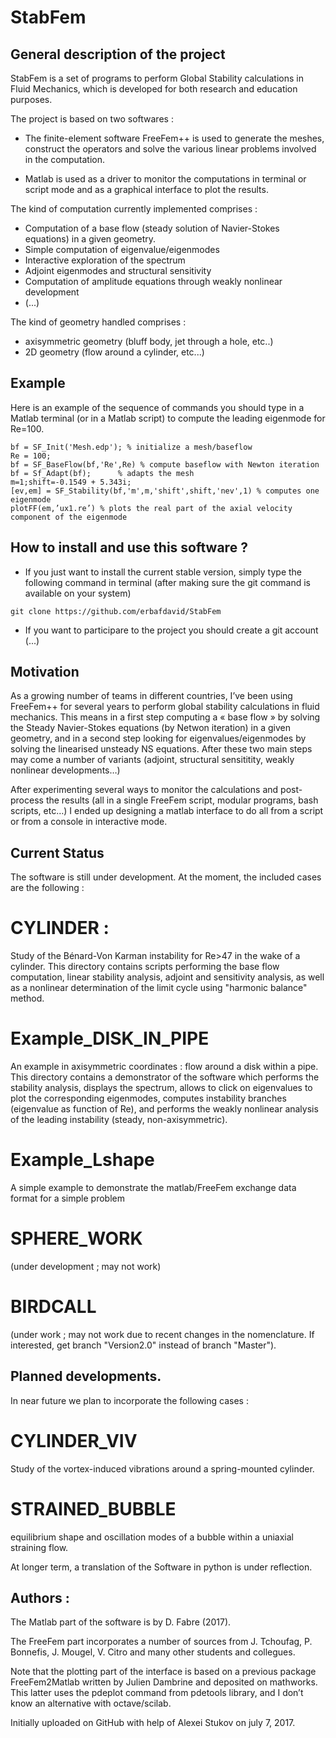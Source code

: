 # StabFem

## General description of the project

StabFem is a set of programs to perform Global Stability calculations in Fluid Mechanics, which is developed 
for both research and education purposes.

The project is based on two softwares :

- The finite-element software FreeFem++ is used to generate the meshes, construct the operators
and solve the various linear problems involved in the computation.

- Matlab is used as a driver to monitor the computations in terminal or script mode and as a graphical interface to plot the results.


The kind of computation currently implemented comprises :
- Computation of a base flow (steady solution of Navier-Stokes equations) in a given geometry.
- Simple computation of eigenvalue/eigenmodes
- Interactive exploration of the spectrum
- Adjoint eigenmodes and structural sensitivity
- Computation of amplitude equations through weakly nonlinear development 
- (...)

The kind of geometry handled comprises :
- axisymmetric geometry (bluff body, jet through a hole, etc..)
- 2D geometry (flow around a cylinder, etc...)


## Example

Here is an example of the sequence of commands you should type in a Matlab terminal (or in a Matlab script)
to compute the leading eigenmode for Re=100.

```
bf = SF_Init('Mesh.edp'); % initialize a mesh/baseflow
Re = 100;
bf = SF_BaseFlow(bf,'Re',Re) % compute baseflow with Newton iteration
bf = Sf_Adapt(bf);      % adapts the mesh
m=1;shift=-0.1549 + 5.343i;
[ev,em] = SF_Stability(bf,'m',m,'shift',shift,'nev',1) % computes one eigenmode
plotFF(em,’ux1.re’) % plots the real part of the axial velocity component of the eigenmode
```

## How to install and use this software ?

- If you just want to install the current stable version, simply type the following command in terminal 
(after making sure the git command is available on your system)

```
git clone https://github.com/erbafdavid/StabFem
```


- If you want to participare to the project you should create a git account (...)


## Motivation

As a growing number of teams in different countries, I’ve been using FreeFem++ for several years
to perform global stability calculations in fluid mechanics. This means in a first step computing a 
« base flow » by solving the Steady Navier-Stokes equations (by Netwon iteration) in a given geometry, 
and in a second step looking for eigenvalues/eigenmodes by solving the linearised unsteady NS equations. 
After these two main steps may come a number of variants (adjoint, structural sensititity, weakly nonlinear developments…)

After experimenting several ways to monitor the calculations and post-process the results 
(all in a single FreeFem script, modular programs, bash scripts, etc…)  I ended up designing a matlab interface 
to do all from a script or from a console in interactive mode. 




## Current Status 

The software is still under development. At the moment, the included cases are the following :

# CYLINDER : 

Study of the Bénard-Von Karman instability for Re>47 in the wake of a cylinder. This directory contains scripts performing the base flow computation, linear stability analysis, adjoint and sensitivity analysis, as well as a nonlinear determination of the limit cycle using "harmonic balance" method.

# Example_DISK_IN_PIPE

An example in axisymmetric coordinates : flow around a disk within a pipe. This directory contains a demonstrator of the software which performs the stability analysis, displays the spectrum, allows to click on eigenvalues to plot the corresponding eigenmodes, computes instability branches (eigenvalue as function of Re), and performs the weakly nonlinear analysis of the leading instability (steady, non-axisymmetric).


# Example_Lshape

A simple example to demonstrate the matlab/FreeFem exchange data format for a simple problem

# SPHERE_WORK

(under development ; may not work)

# BIRDCALL

(under work ; may not work due to recent changes in the nomenclature. If interested, get branch "Version2.0" instead of branch "Master").
 


## Planned developments.


In near future we plan to incorporate the following cases :

# CYLINDER_VIV
Study of the vortex-induced vibrations around a spring-mounted cylinder.

#  STRAINED_BUBBLE
equilibrium shape and oscillation modes of a bubble within a uniaxial straining flow.


At longer term, a translation of the Software in python is under reflection.



## Authors :

The Matlab part of the software is by D. Fabre (2017).

The FreeFem part incorporates a number of sources from J. Tchoufag, P. Bonnefis, J. Mougel, V. Citro 
and many other students and collegues.

Note that the plotting part of the interface is based on a previous package FreeFem2Matlab
written by Julien Dambrine and deposited on mathworks. This latter uses the pdeplot 
command from pdetools library, and I don’t know an alternative with octave/scilab.

Initially uploaded on GitHub with help of Alexei Stukov on july 7, 2017. 




